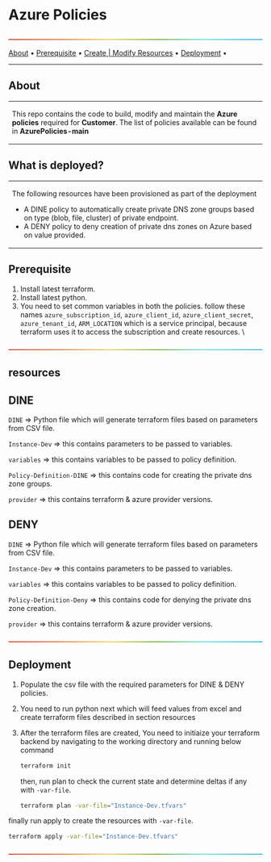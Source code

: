# Azure Policies

![-----------------------------------------------------](/rainbow.png)

<p align="center">
  
  <a href="#about">About</a> •
  <a href="#prerequisite">Prerequisite</a> •
  <a href="#resources">Create | Modify Resources</a> •
  <a href="#deployment">Deployment</a> •

</p>

---

## About

<table>
<tr>
<td>
  
This repo contains the code to build, modify and maintain the **Azure policies** required for **Customer**. The list of policies available can be found in **AzurePolicies-main**



</td>
</tr>
</table>


## What is deployed?

<table>
<tr>
<td>
  
The following resources have been provisioned as part of the deployment

* A DINE policy to automatically create private DNS zone groups based on type (blob, file, cluster) of private endpoint.
* A DENY policy to deny creation of private dns zones on Azure based on value provided.

</td>
</tr>
</table>

## Prerequisite

1. Install latest terraform.
2. Install latest python.
3. You need to set common variables in both the policies. follow these names `azure_subscription_id`, `azure_client_id`, `azure_client_secret`, `azure_tenant_id`, `ARM_LOCATION` which is a service principal, because terraform uses it to access the subscription and create resources. \

![-----------------------------------------------------](/rainbow.png)

## resources

## DINE

`DINE` => Python file which will generate terraform files based on parameters from CSV file.

`Instance-Dev` => this contains parameters to be passed to variables.

`variables` => this contains variables to be passed to policy definition.

`Policy-Definition-DINE` => this contains code for creating the private dns zone groups.

`provider` => this contains terraform & azure provider versions.

## DENY

`DINE` => Python file which will generate terraform files based on parameters from CSV file.

`Instance-Dev` => this contains parameters to be passed to variables.

`variables` => this contains variables to be passed to policy definition.

`Policy-Definition-Deny` => this contains code for denying the private dns zone creation.

`provider` => this contains terraform & azure provider versions.


![-----------------------------------------------------](/rainbow.png)

## Deployment

1. Populate the csv file with the required parameters for DINE & DENY policies.
2. You need to run python next which will feed values from excel and create terraform files described in section resources

3. After the terraform files are created, You need to initiaize your terraform backend by navigating to the working directory and running below command

   ```bash
   terraform init
   ```

   then, run plan to check the current state and determine deltas if any with `-var-file`.

   ```bash
   terraform plan -var-file="Instance-Dev.tfvars"
   ```
  
  finally run apply to create the resources with `-var-file`.
   
   ```bash
   terraform apply -var-file="Instance-Dev.tfvars"
   ```

![-----------------------------------------------------](/rainbow.png)

